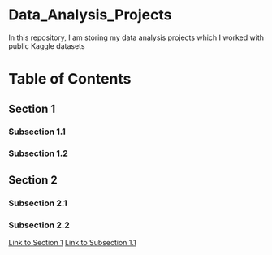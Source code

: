 # Data_Analysis_Projects
In this repository, I am storing my data analysis projects which I worked with public Kaggle datasets
# Table of Contents
## Section 1
### Subsection 1.1
### Subsection 1.2
## Section 2
### Subsection 2.1
### Subsection 2.2
[Link to Section 1](#section-1)
[Link to Subsection 1.1](#subsection-1.1)
